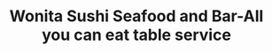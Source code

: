 ---
layout: place
title: "Wonita Sushi Seafood and Bar-All you can eat table service"
permalink: /wisconsin/brookfield/wonita-sushi-seafood-and-bar-all-you-can-eat-table-service.html
stateAbbr: WI
stateName: Wisconsin
cityName: Brookfield
place_id: ChIJ683k2-gHBYgR4BUq8XB6_JU
photos:
  - name: >-
      places/ChIJ683k2-gHBYgR4BUq8XB6_JU/photos/AeeoHcL5y_OcBduhFIxgenBO0HP74xu2Fc_q1CDA7-q8-jiXWS3fYIUFQDGHcKMIAOHFU0nFCSTAdpuXil4bTVA3H2A3Dc9H4JxiRobdb79n9_gdNyl0N_8x2M7q2doD8ROMlg1XIgw1CBjJKS_6wzJU1cTiVRN6dDDDtQnplWiD_48kX3rUNC6S5HdblSL2okY08aQ9iwEci7H3UgnlNk6M_m3JJwLnhu1_T8RWfro44YR01qDihL7KqA3xxJMMTpjSX7AZG5dbCrSkkqNqKZRm0b5KwTD-QKs-WWR_RFGqTZzedw
    widthPx: 1440
    heightPx: 1080
    authorAttributions:
      - displayName: Wonita Sushi Seafood and Bar-All you can eat table service
        uri: https://maps.google.com/maps/contrib/107181574837332920230
        photoUri: >-
          https://lh3.googleusercontent.com/a-/ALV-UjWk3INSLi_NtbGIHIIHfjBoAmIH2G9bOdoyQErvAmFddCSFzLhW=s100-p-k-no-mo
    flagContentUri: >-
      https://www.google.com/local/imagery/report/?cb_client=maps_api_places.places_api&image_key=!1e10!2sAF1QipMo_smGcF4zxg80gsb9pNPdRl6tyZlPFjMZ7OAi&hl=en-US
    googleMapsUri: >-
      https://www.google.com/maps/place//data=!3m4!1e2!3m2!1sAF1QipMo_smGcF4zxg80gsb9pNPdRl6tyZlPFjMZ7OAi!2e10!4m2!3m1!1s0x880507e8dbe4cdeb:0x95fc7a70f12a15e0
  - name: >-
      places/ChIJ683k2-gHBYgR4BUq8XB6_JU/photos/AeeoHcKPC6KmpFd9hMk_gn5b1Eu6oFXPWS1VNmoSCaJ2lpIGF749FdM87lwuRDE-ukvLxdlN6zSe0niYHMb_BvL7sFbRCVBuD6ZAjf9qHa8---YZALG9OyJ186bnRzxsuAvpHHryXe6juyuarHhf4LywyCr9KPagg4mhL01kHGArN0-R09WV6R0wuxjX4-_jVpHpCCIalcrMrMWwBhTj_GktWBzQ_eemsgTAN2OC6GAz3MyEhMuzKNWPFSCdxzHKXxDPgBU66clwcOZuu-xfUPqnE6QaaqZy6VSyo8DFdFjUiBaB5g
    widthPx: 1900
    heightPx: 1267
    authorAttributions:
      - displayName: Wonita Sushi Seafood and Bar-All you can eat table service
        uri: https://maps.google.com/maps/contrib/107181574837332920230
        photoUri: >-
          https://lh3.googleusercontent.com/a-/ALV-UjWk3INSLi_NtbGIHIIHfjBoAmIH2G9bOdoyQErvAmFddCSFzLhW=s100-p-k-no-mo
    flagContentUri: >-
      https://www.google.com/local/imagery/report/?cb_client=maps_api_places.places_api&image_key=!1e10!2sAF1QipOj7knwc9D6gBhJCNggNWdoqaKF0gxTxxGT37sf&hl=en-US
    googleMapsUri: >-
      https://www.google.com/maps/place//data=!3m4!1e2!3m2!1sAF1QipOj7knwc9D6gBhJCNggNWdoqaKF0gxTxxGT37sf!2e10!4m2!3m1!1s0x880507e8dbe4cdeb:0x95fc7a70f12a15e0
  - name: >-
      places/ChIJ683k2-gHBYgR4BUq8XB6_JU/photos/AeeoHcKcjSJukzKbQUOoP_ymxR_b37lqFDOtugKVlnly63qqs646BM-ZIbmB_PrQneup_YePujy119Lm_w7hvObWD1OThmF-IFV-r-sVow0oA2zcA64FfMNRFlDz6lLQbF2HtiSx-LnyI2VWgcqwPAdBD13OLyoXeoMfa4MmRaRARaUL0NQxGl_hzxeAnG6KrUHz_UiIDp8msZHWeez65pjlakc2JieBexvwRDVkqyR0XXD0QmR8UkM2sF6ILetSEtDpF5rzspCD9FO-LrV2Aa0AOC7bLEeku0czPJCv6mAdN1feh2gT3tjZPa67zEr7uZsJ6VCvRmmO5qzsbvW5ITmXM9vkaco9rLz5XrV4AEogh-rzkhvoahiRO-jxbh2g5nyBnt7UOO9F1U2bX1dfRG_ThgzIJ3g17xCsrSPGC0WUlUjZwF1C
    widthPx: 4030
    heightPx: 2570
    authorAttributions:
      - displayName: 刘Eunice
        uri: https://maps.google.com/maps/contrib/114206789665857170272
        photoUri: >-
          https://lh3.googleusercontent.com/a-/ALV-UjWiIRp09l97jXNJ6lRu19QyP9RMX7sQnYx9Fk9C8xIAyIcLYDA4=s100-p-k-no-mo
    flagContentUri: >-
      https://www.google.com/local/imagery/report/?cb_client=maps_api_places.places_api&image_key=!1e10!2sCIHM0ogKEICAgICbs-HQ9AE&hl=en-US
    googleMapsUri: >-
      https://www.google.com/maps/place//data=!3m4!1e2!3m2!1sCIHM0ogKEICAgICbs-HQ9AE!2e10!4m2!3m1!1s0x880507e8dbe4cdeb:0x95fc7a70f12a15e0
  - name: >-
      places/ChIJ683k2-gHBYgR4BUq8XB6_JU/photos/AeeoHcIda_qczCV8yBTcMX2wT8VVmfKPNDDDX2f4k4OHr1Oh5ZAzdxQC0ux7yPUH3wzNXJlQHLFLSCCedxrTdJD3w8Q8B1I3bcAphLI9ZVgED-ujcg-g_w83vrTlvQvL4dKqE-mnHGuWwvEpYLv3DoJGRWfX0tkY9SbkAnro5rTeeoKZKjiECoxTdYTiPeR3HRiElMQVIa39vh_eaDu64DIt-EiOBuhqVP3-wv9DGwRN1xnrcN142o4-YsOF0_J0Iea1ioyq7u0upFie00UbGZ4fAdLbV1HW8M-BNLGUYfpWAqHyeZeHVyK08KlIztgyK8yAkurwFN6Fy_GulXbylNs3LQODtwnt5JIG4pytWT_ZcYEpH1utUv395f5fCzRgTmSyLr7uEvBRBYzHjZ5H0lN-_hKH16t1u-ym5TdzuBHrWCeO1Ev6
    widthPx: 2560
    heightPx: 1920
    authorAttributions:
      - displayName: PlainOlBill
        uri: https://maps.google.com/maps/contrib/111294756785866501397
        photoUri: >-
          https://lh3.googleusercontent.com/a-/ALV-UjUT9Zi9XyofU6cTiK-LmIN0D3sPuHIst9s1XL74RkmsLHm7lIxg=s100-p-k-no-mo
    flagContentUri: >-
      https://www.google.com/local/imagery/report/?cb_client=maps_api_places.places_api&image_key=!1e10!2sCIHM0ogKEICAgIDLvon8pQE&hl=en-US
    googleMapsUri: >-
      https://www.google.com/maps/place//data=!3m4!1e2!3m2!1sCIHM0ogKEICAgIDLvon8pQE!2e10!4m2!3m1!1s0x880507e8dbe4cdeb:0x95fc7a70f12a15e0
  - name: >-
      places/ChIJ683k2-gHBYgR4BUq8XB6_JU/photos/AeeoHcKtukYmQBqnMNUGhFSXRqcIHDIYF_GkXKctaDY4T_RGWn7o6Ue7YzjjeSCRNvCcoUturQxThiz8g8AAbfiwjrG93Gf-nCVRBmvdCFi0WtARzSe-D86NK2XrujK28FT26pYSL-wmqovEgmTlnjPC6G95yZK7WwFALpsFp_wnuHmVzV_G6ISxi1yaesP6LMdzbgDp28_Z7izI2XwhOf4RNhuOvfrkoqVlH-z1IhZ04cS3ji6qG7tDACT_EQebpObp9BRSp5jNr9Hj4Rz-hU6B8S-Ght5U20DnuSWhzOehMZ3-7MB7YvVcarr2TV5H3a-VPaUqE0wfMS9gInBgd_CD7pwKbx2pGm0OpZ9BoWwTVlld-NXXS0zGTULBDGyfwNJj913bDaqN1PPdm9ZTza52c5SFYiAsUiQGpecOMMAoRinV1RWP
    widthPx: 2000
    heightPx: 1500
    authorAttributions:
      - displayName: Viv Park
        uri: https://maps.google.com/maps/contrib/110163088705686749519
        photoUri: >-
          https://lh3.googleusercontent.com/a/ACg8ocKN9aP4XrVVsO8TtR_63SCfh9QYXA9Pum2k7jT3p5pTXP8NF4s=s100-p-k-no-mo
    flagContentUri: >-
      https://www.google.com/local/imagery/report/?cb_client=maps_api_places.places_api&image_key=!1e10!2sCIHM0ogKEICAgIDJ6s6d5wE&hl=en-US
    googleMapsUri: >-
      https://www.google.com/maps/place//data=!3m4!1e2!3m2!1sCIHM0ogKEICAgIDJ6s6d5wE!2e10!4m2!3m1!1s0x880507e8dbe4cdeb:0x95fc7a70f12a15e0
  - name: >-
      places/ChIJ683k2-gHBYgR4BUq8XB6_JU/photos/AeeoHcJlM00AA0XQqgfzjhIL6D86Es5tVkfJ2sYm1eye7vdoEX5kTmkldq3-Hjui8O4OtKI0bzM6uc2PPmFU2cqC7psHPOqFQm9FZY-lsbFgZ6a2w3FlrCTy-DFbPFTmhDK86C3--iw5fa3GeW0u9a82-FcW93fI79ivE5LcQ6JuVrVdG4DffqJAm3Lz_sjARdsdXZzWbfEQK-Ag_h_CNyZf7HzWhm5XjjIUaTek_L7YnCfaU1yFOqOWb5bNl8Emv8ms4g6xddLTVzHqejB-PDhu6OpS7jfFbfbuJ3s94jNbtKklNetn-2WB2Sm1-W6Pn7cjcluB97aKiwadv9PUb1uPYcxYE2XQndgcsV5To6NwSsLUP25Ji8dVcSyG8TukSD-gZPCMOz40HhAT9jdjG9fsOnCCV-56SoYugJzwbKOyWepDvw
    widthPx: 3060
    heightPx: 4080
    authorAttributions:
      - displayName: jan pops
        uri: https://maps.google.com/maps/contrib/115162458999404874327
        photoUri: >-
          https://lh3.googleusercontent.com/a/ACg8ocL6ylaZQhmN3KRDwyhJ6CAtlF7HGjPRGKJx1GTHrl5QQ7Y5aw=s100-p-k-no-mo
    flagContentUri: >-
      https://www.google.com/local/imagery/report/?cb_client=maps_api_places.places_api&image_key=!1e10!2sCIHM0ogKEICAgMCw2aeSDw&hl=en-US
    googleMapsUri: >-
      https://www.google.com/maps/place//data=!3m4!1e2!3m2!1sCIHM0ogKEICAgMCw2aeSDw!2e10!4m2!3m1!1s0x880507e8dbe4cdeb:0x95fc7a70f12a15e0
  - name: >-
      places/ChIJ683k2-gHBYgR4BUq8XB6_JU/photos/AeeoHcLFiCWoON-Uj_g0jVkhwjugG_Czxi0dw9I5mzl_f4pkDzg0mm9R7gOUIdiBCEFhMMetWMuEEv2otwBsNqXPvieyTfbJr78isnBA5BJm3lGRxg26-7uxpecjgBkdTcGOrCQ0TBrN1Om7Ak0pz8VdEg9SxBBBFXw7-_oMvpu8ACpUeK9u9pl1RnLHbwOpII6sR1ti5or8ByRlpa6UtfCSaQ3MYgOfQKioYmvRh9VMH_Ce75ku3W3VN7uvhlnsSzDkId-ayLScwZO6bm1fz6KxFa7t9m82YFZQWVwKrmABMVOekA
    widthPx: 3408
    heightPx: 2272
    authorAttributions:
      - displayName: Wonita Sushi Seafood and Bar-All you can eat table service
        uri: https://maps.google.com/maps/contrib/107181574837332920230
        photoUri: >-
          https://lh3.googleusercontent.com/a-/ALV-UjWk3INSLi_NtbGIHIIHfjBoAmIH2G9bOdoyQErvAmFddCSFzLhW=s100-p-k-no-mo
    flagContentUri: >-
      https://www.google.com/local/imagery/report/?cb_client=maps_api_places.places_api&image_key=!1e10!2sAF1QipM4GzyUU1M6KGaJ5Xg0ucSo9XeSHyGlqN6iJFre&hl=en-US
    googleMapsUri: >-
      https://www.google.com/maps/place//data=!3m4!1e2!3m2!1sAF1QipM4GzyUU1M6KGaJ5Xg0ucSo9XeSHyGlqN6iJFre!2e10!4m2!3m1!1s0x880507e8dbe4cdeb:0x95fc7a70f12a15e0
  - name: >-
      places/ChIJ683k2-gHBYgR4BUq8XB6_JU/photos/AeeoHcLdtjAeQWDR3WppKSrRp-Q72qzxVXlbEyDIDplVB3OtoYfsGP_eDtBtssJuE4rJ7nxdCB9WAOouieUgALgRolT7NH8f21clktHDULoH7DhtfljEgHe5E-CNGeghVe3RButC6QKVVbVkhuH2Xk7hj0wBZzptYun_vWYrRrpGxGWq3r0NwJvqjO7Om_pUXm8jS5oV8ceHk2PBYlmc0zqcdHytf72phLsKGhQ2FBcTtr9NnTcg6ZgKE4jAmUZ82-M4R3sfHh-PvXbv--crcpsK_HVqLpEWRHbPA8gtHmpx_iSQhw
    widthPx: 4800
    heightPx: 3200
    authorAttributions:
      - displayName: Wonita Sushi Seafood and Bar-All you can eat table service
        uri: https://maps.google.com/maps/contrib/107181574837332920230
        photoUri: >-
          https://lh3.googleusercontent.com/a-/ALV-UjWk3INSLi_NtbGIHIIHfjBoAmIH2G9bOdoyQErvAmFddCSFzLhW=s100-p-k-no-mo
    flagContentUri: >-
      https://www.google.com/local/imagery/report/?cb_client=maps_api_places.places_api&image_key=!1e10!2sAF1QipNtmWGS7_WQ1sLBbSRXGUW3V_1p4FXXWnU4QNoB&hl=en-US
    googleMapsUri: >-
      https://www.google.com/maps/place//data=!3m4!1e2!3m2!1sAF1QipNtmWGS7_WQ1sLBbSRXGUW3V_1p4FXXWnU4QNoB!2e10!4m2!3m1!1s0x880507e8dbe4cdeb:0x95fc7a70f12a15e0
  - name: >-
      places/ChIJ683k2-gHBYgR4BUq8XB6_JU/photos/AeeoHcLTBzsJqBE54myIJ9OGkwXxawVS4suTfmzAp9UKuWxuXSTlLtoAZl49Vq8th6tU-kBnxxJtwA7gne1jLVrUm88b_SrRwai8TpMcyCc8spBek9M9b10eW--CoY471PjtVDdpHBOE6eJTN4Bv2cBEoIAzG4mbpwxKc_jgG8GMej-xzcG8gpOy3UukFiwXG6dUtssk2XSN9UsvhOOlEb2XnYZmors1iFuXmr_2ENeaN1fwmNua2gD_6zVHp4Tt9Z_Wc6X1Svmw7iYq_RVM7oXAAWAjZB3O9v3pqOZ6Rd8O3BN24A
    widthPx: 3264
    heightPx: 2176
    authorAttributions:
      - displayName: Wonita Sushi Seafood and Bar-All you can eat table service
        uri: https://maps.google.com/maps/contrib/107181574837332920230
        photoUri: >-
          https://lh3.googleusercontent.com/a-/ALV-UjWk3INSLi_NtbGIHIIHfjBoAmIH2G9bOdoyQErvAmFddCSFzLhW=s100-p-k-no-mo
    flagContentUri: >-
      https://www.google.com/local/imagery/report/?cb_client=maps_api_places.places_api&image_key=!1e10!2sAF1QipMd99L3qb8AkDBcNXurcySKrBSeLHkaEG8MIhEK&hl=en-US
    googleMapsUri: >-
      https://www.google.com/maps/place//data=!3m4!1e2!3m2!1sAF1QipMd99L3qb8AkDBcNXurcySKrBSeLHkaEG8MIhEK!2e10!4m2!3m1!1s0x880507e8dbe4cdeb:0x95fc7a70f12a15e0
  - name: >-
      places/ChIJ683k2-gHBYgR4BUq8XB6_JU/photos/AeeoHcJrD8QK2VvXiHTl-P5MYBaDSA9yIPKyXQQhKVYUP2uDeDI7PZUeQDauzI55jyceGBLhVcTQqo4lrJNykuG2JUR79LlJ7Sa-yxIgkun5Y0C42Patbd5UdNczKFot_A96u-2Cr-wExT2lfMCvuZ8BLzozL9-wkRCQoO2v-EmSz9bI3AdzdLO31m3JU8Uj-I6SAXTNicJvpR5_2YBbDa2CfuCiD1Ve76ks50ttCeBbaf6kSRe7JPMXY3narwjRRl0uM8TV3Nraajfm0LaxXyUii6HR5HpF035us4XOqZP723X8s4rROtQIdIsp9mZazIIe-80wTPIq5v5LF_mrWU_v7GpDc-yAJhVwEKTJQ55n4OmmA5bJzSOmkveKoXNLb15kAK5wvp_qLy47a5VrTrTlmks7XMj0wkrFtOUfoLiWR88kng
    widthPx: 1880
    heightPx: 2506
    authorAttributions:
      - displayName: Dejah Conaway
        uri: https://maps.google.com/maps/contrib/100236127784139362738
        photoUri: >-
          https://lh3.googleusercontent.com/a-/ALV-UjWpbjRT-udxOiLVs4R7eJv1XNufGGUtBVr93dfEYglTJ3CBYr5A-w=s100-p-k-no-mo
    flagContentUri: >-
      https://www.google.com/local/imagery/report/?cb_client=maps_api_places.places_api&image_key=!1e10!2sCIHM0ogKEICAgICj7oPuJg&hl=en-US
    googleMapsUri: >-
      https://www.google.com/maps/place//data=!3m4!1e2!3m2!1sCIHM0ogKEICAgICj7oPuJg!2e10!4m2!3m1!1s0x880507e8dbe4cdeb:0x95fc7a70f12a15e0
address: 1260 S Moorland Rd, Brookfield, WI 53005, USA
street: 1260 S Moorland Rd
city: Brookfield
state: WI
zip: '53005'
country: USA
neighborhood: null
latitude: '43.018046'
longitude: '-88.106119'
accessibility_options:
  wheelchairAccessibleParking: true
  wheelchairAccessibleEntrance: true
  wheelchairAccessibleRestroom: true
  wheelchairAccessibleSeating: true
business_status: OPERATIONAL
name: Wonita Sushi Seafood and Bar-All you can eat table service
google_maps_links:
  directionsUri: >-
    https://www.google.com/maps/dir//''/data=!4m7!4m6!1m1!4e2!1m2!1m1!1s0x880507e8dbe4cdeb:0x95fc7a70f12a15e0!3e0
  placeUri: https://maps.google.com/?cid=10807647831283340768
  writeAReviewUri: >-
    https://www.google.com/maps/place//data=!4m3!3m2!1s0x880507e8dbe4cdeb:0x95fc7a70f12a15e0!12e1
  reviewsUri: >-
    https://www.google.com/maps/place//data=!4m4!3m3!1s0x880507e8dbe4cdeb:0x95fc7a70f12a15e0!9m1!1b1
  photosUri: >-
    https://www.google.com/maps/place//data=!4m3!3m2!1s0x880507e8dbe4cdeb:0x95fc7a70f12a15e0!10e5
primary_type: Sushi Restaurant
opening_hours:
  regular: null
  current: null
secondary_opening_hours:
  regular:
    weekdayDescriptions: null
    type: null
  current:
    weekdayDescriptions: null
    type: null
phone: (262) 785-2779
price_level: PRICE_LEVEL_MODERATE
price_range: $20 &ndash; $30
rating: '4.6'
rating_count: 762
website: http://www.wonitasushiseafood.com/
description: null
reviews:
  - name: >-
      places/ChIJ683k2-gHBYgR4BUq8XB6_JU/reviews/ChZDSUhNMG9nS0VJQ0FnTURnak1fbEdBEAE
    relativePublishTimeDescription: a month ago
    rating: 4
    text:
      text: >-
        Most items are delicious. For all you can eat it is worth the value. If
        you don't care for something, then just don't order it again. They don't
        typically charge for uneaten pieces. We tend to only order the cooked
        rolls and they are delicious. The walnut shrimp and sesame balls are
        also our favorites.
      languageCode: en
    originalText:
      text: >-
        Most items are delicious. For all you can eat it is worth the value. If
        you don't care for something, then just don't order it again. They don't
        typically charge for uneaten pieces. We tend to only order the cooked
        rolls and they are delicious. The walnut shrimp and sesame balls are
        also our favorites.
      languageCode: en
    authorAttribution:
      displayName: K. T.
      uri: https://www.google.com/maps/contrib/103533621323404172455/reviews
      photoUri: >-
        https://lh3.googleusercontent.com/a/ACg8ocLWa5y7tD8JaG-VDEJJdsOtMBjg9zeElUBpPVjkSl0mltD_m-Ac=s128-c0x00000000-cc-rp-mo-ba3
    publishTime: '2025-02-22T23:52:05.448165Z'
    flagContentUri: >-
      https://www.google.com/local/review/rap/report?postId=ChZDSUhNMG9nS0VJQ0FnTURnak1fbEdBEAE&d=17924085&t=1
    googleMapsUri: >-
      https://www.google.com/maps/reviews/data=!4m6!14m5!1m4!2m3!1sChZDSUhNMG9nS0VJQ0FnTURnak1fbEdBEAE!2m1!1s0x880507e8dbe4cdeb:0x95fc7a70f12a15e0
  - name: >-
      places/ChIJ683k2-gHBYgR4BUq8XB6_JU/reviews/ChdDSUhNMG9nS0VJQ0FnTUN3MmFlUzF3RRAB
    relativePublishTimeDescription: 3 weeks ago
    rating: 4
    text:
      text: >-
        First time at Wonita Suishi wvmy sister and Cousin in from North Woods. 
        Very clean place, in dining.areas and restroom. Welcoming staff to greet
        and seat you. Simple ordering on printed menu. Fill in how many you
        want. Ask questions if you have any We shared pieces, which was nice if
        we hadn't tried before.  Foods met pictures displayed.  Only issue, I
        asked if soy on table was low sodium, server said, (yes that's the soy)
        It wasn't lower sodium. My fault fir not asking for LOW SODIUM soy upon
        entry.  Will revisit again.
      languageCode: en
    originalText:
      text: >-
        First time at Wonita Suishi wvmy sister and Cousin in from North Woods. 
        Very clean place, in dining.areas and restroom. Welcoming staff to greet
        and seat you. Simple ordering on printed menu. Fill in how many you
        want. Ask questions if you have any We shared pieces, which was nice if
        we hadn't tried before.  Foods met pictures displayed.  Only issue, I
        asked if soy on table was low sodium, server said, (yes that's the soy)
        It wasn't lower sodium. My fault fir not asking for LOW SODIUM soy upon
        entry.  Will revisit again.
      languageCode: en
    authorAttribution:
      displayName: jan pops
      uri: https://www.google.com/maps/contrib/115162458999404874327/reviews
      photoUri: >-
        https://lh3.googleusercontent.com/a/ACg8ocL6ylaZQhmN3KRDwyhJ6CAtlF7HGjPRGKJx1GTHrl5QQ7Y5aw=s128-c0x00000000-cc-rp-mo-ba3
    publishTime: '2025-03-19T21:33:01.984426Z'
    flagContentUri: >-
      https://www.google.com/local/review/rap/report?postId=ChdDSUhNMG9nS0VJQ0FnTUN3MmFlUzF3RRAB&d=17924085&t=1
    googleMapsUri: >-
      https://www.google.com/maps/reviews/data=!4m6!14m5!1m4!2m3!1sChdDSUhNMG9nS0VJQ0FnTUN3MmFlUzF3RRAB!2m1!1s0x880507e8dbe4cdeb:0x95fc7a70f12a15e0
  - name: >-
      places/ChIJ683k2-gHBYgR4BUq8XB6_JU/reviews/ChdDSUhNMG9nS0VJQ0FnSUNYajdUSXF3RRAB
    relativePublishTimeDescription: 5 months ago
    rating: 5
    text:
      text: >-
        First time dining here and we will definitely be back! We have a very
        large group so we called ahead and made reservations. Everything came
        out fairly quickly so the wait was not long at all. The service was also
        exceptional! There were 2 waiters for our group and both were very
        attentive and patient with us.
      languageCode: en
    originalText:
      text: >-
        First time dining here and we will definitely be back! We have a very
        large group so we called ahead and made reservations. Everything came
        out fairly quickly so the wait was not long at all. The service was also
        exceptional! There were 2 waiters for our group and both were very
        attentive and patient with us.
      languageCode: en
    authorAttribution:
      displayName: Cynthia Chang
      uri: https://www.google.com/maps/contrib/115712294955600956471/reviews
      photoUri: >-
        https://lh3.googleusercontent.com/a-/ALV-UjVTRLZJaxuGZDNoomebUjWJPSUpE8gfrql1_j9tCvFdRxkvCQwX=s128-c0x00000000-cc-rp-mo-ba3
    publishTime: '2024-10-21T22:04:41.969801Z'
    flagContentUri: >-
      https://www.google.com/local/review/rap/report?postId=ChdDSUhNMG9nS0VJQ0FnSUNYajdUSXF3RRAB&d=17924085&t=1
    googleMapsUri: >-
      https://www.google.com/maps/reviews/data=!4m6!14m5!1m4!2m3!1sChdDSUhNMG9nS0VJQ0FnSUNYajdUSXF3RRAB!2m1!1s0x880507e8dbe4cdeb:0x95fc7a70f12a15e0
  - name: >-
      places/ChIJ683k2-gHBYgR4BUq8XB6_JU/reviews/ChdDSUhNMG9nS0VJQ0FnSUN2Z0luYmh3RRAB
    relativePublishTimeDescription: 4 months ago
    rating: 2
    text:
      text: >-
        Overall: The quality of the nigiri and rice is low and the server that
        brings the food is rude.


        Food : First, the nigiri had too much rice and made it overbearing
        compared to the fish. The rice was poorly cooked and was very dry. The
        nigiri also had very thinly cut pieces of fish, making it impossible to
        taste the texture. The soft shell crab also had too much breading and
        too little crab. I could barely taste the crab and its texture because
        all I tasted was the grease.


        Service: Our meal started promising in terms of service. The lady that
        ran the front was super nice and explained everything to us in detail.
        However, the other lady that served the food was tremendously rude. She
        gave us an attitude with every order and brought us the check mid-meal,
        when I still had multiple orders left. Next, she made me fill out my
        check before we were done eating. She came around three times asking for
        it when I told her I wasn't done eating. I couldn't believe that we were
        rushed out after only 60 minutes at an all you can eat.


        Overall, this meal was super disappointing. The quality wasn't great and
        the waiter that brought out the food was really rude. For actual sushi
        lovers that care about food quality, I simply cannot recommend it.
      languageCode: en
    originalText:
      text: >-
        Overall: The quality of the nigiri and rice is low and the server that
        brings the food is rude.


        Food : First, the nigiri had too much rice and made it overbearing
        compared to the fish. The rice was poorly cooked and was very dry. The
        nigiri also had very thinly cut pieces of fish, making it impossible to
        taste the texture. The soft shell crab also had too much breading and
        too little crab. I could barely taste the crab and its texture because
        all I tasted was the grease.


        Service: Our meal started promising in terms of service. The lady that
        ran the front was super nice and explained everything to us in detail.
        However, the other lady that served the food was tremendously rude. She
        gave us an attitude with every order and brought us the check mid-meal,
        when I still had multiple orders left. Next, she made me fill out my
        check before we were done eating. She came around three times asking for
        it when I told her I wasn't done eating. I couldn't believe that we were
        rushed out after only 60 minutes at an all you can eat.


        Overall, this meal was super disappointing. The quality wasn't great and
        the waiter that brought out the food was really rude. For actual sushi
        lovers that care about food quality, I simply cannot recommend it.
      languageCode: en
    authorAttribution:
      displayName: Alvin Cheung
      uri: https://www.google.com/maps/contrib/116443519530521341086/reviews
      photoUri: >-
        https://lh3.googleusercontent.com/a-/ALV-UjWHclZ4heieGPSBPWPZ15k0Urco42aA_wfJdV4et3qGsGGgFp4N=s128-c0x00000000-cc-rp-mo-ba4
    publishTime: '2024-12-06T23:55:55.615908Z'
    flagContentUri: >-
      https://www.google.com/local/review/rap/report?postId=ChdDSUhNMG9nS0VJQ0FnSUN2Z0luYmh3RRAB&d=17924085&t=1
    googleMapsUri: >-
      https://www.google.com/maps/reviews/data=!4m6!14m5!1m4!2m3!1sChdDSUhNMG9nS0VJQ0FnSUN2Z0luYmh3RRAB!2m1!1s0x880507e8dbe4cdeb:0x95fc7a70f12a15e0
  - name: >-
      places/ChIJ683k2-gHBYgR4BUq8XB6_JU/reviews/ChZDSUhNMG9nS0VJQ0FnSURmejZ6YkNBEAE
    relativePublishTimeDescription: 3 months ago
    rating: 5
    text:
      text: >-
        We've been coming here since we moved to Wisconsin 2 years ago, it's our
        favorite date night spot. Tonight we realized that we were long overdue
        to review this place. I'll cut a long story short because I'm so stuffed
        and want to take a nap now: The service is excellent, super quick and
        friendly. The restaurant is very clean, the food is delicious, and the
        atmosphere is pretty dang nice, too. The portions are (obviously)
        generous; they don't do that thing where they load each piece of sushi
        up with a ton of rice to fill you up to save money, what I'm getting at
        here is that the price is absolutely right. I feel like it's got the
        highest calorie to dollar to quality ratio almost anywhere in the state
        (and I'm serious about the C:D:Q ratio. We live hand to mouth). 5/5, and
        not just for the price point. Thank you Wonita Sushi Seafood and Bar for
        our lives.


        P.S. they're not listed, but you've got to try their pan seared salmon
        and red bean ice cream!
      languageCode: en
    originalText:
      text: >-
        We've been coming here since we moved to Wisconsin 2 years ago, it's our
        favorite date night spot. Tonight we realized that we were long overdue
        to review this place. I'll cut a long story short because I'm so stuffed
        and want to take a nap now: The service is excellent, super quick and
        friendly. The restaurant is very clean, the food is delicious, and the
        atmosphere is pretty dang nice, too. The portions are (obviously)
        generous; they don't do that thing where they load each piece of sushi
        up with a ton of rice to fill you up to save money, what I'm getting at
        here is that the price is absolutely right. I feel like it's got the
        highest calorie to dollar to quality ratio almost anywhere in the state
        (and I'm serious about the C:D:Q ratio. We live hand to mouth). 5/5, and
        not just for the price point. Thank you Wonita Sushi Seafood and Bar for
        our lives.


        P.S. they're not listed, but you've got to try their pan seared salmon
        and red bean ice cream!
      languageCode: en
    authorAttribution:
      displayName: Vinny
      uri: https://www.google.com/maps/contrib/117126696923753116601/reviews
      photoUri: >-
        https://lh3.googleusercontent.com/a-/ALV-UjU4PuK_kQEHlohQfgY_fUi28S-r1ipgDrGAjtVIqpZT_cwtID_FFg=s128-c0x00000000-cc-rp-mo-ba3
    publishTime: '2025-01-11T04:54:00.032022Z'
    flagContentUri: >-
      https://www.google.com/local/review/rap/report?postId=ChZDSUhNMG9nS0VJQ0FnSURmejZ6YkNBEAE&d=17924085&t=1
    googleMapsUri: >-
      https://www.google.com/maps/reviews/data=!4m6!14m5!1m4!2m3!1sChZDSUhNMG9nS0VJQ0FnSURmejZ6YkNBEAE!2m1!1s0x880507e8dbe4cdeb:0x95fc7a70f12a15e0
parking_options:
  freeParkingLot: true
  freeStreetParking: true
  valetParking: false
payment_options:
  acceptsCreditCards: true
  acceptsDebitCards: true
  acceptsCashOnly: false
  acceptsNfc: true
allow_dogs: null
curbside_pickup: false
delivery: true
dine_in: true
good_for_children: true
good_for_groups: true
good_for_sports: true
live_music: false
menu_for_children: true
outdoor_seating: true
reservable: true
restroom: true
serves_beer: true
serves_breakfast: null
serves_brunch: false
serves_cocktails: true
serves_coffee: null
serves_dinner: true
serves_dessert: true
serves_lunch: true
serves_vegetarian_food: null
serves_wine: true
takeout: true

---